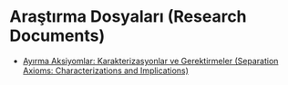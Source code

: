 # Araştırma Dosyaları (Research Documents)

- [Ayırma Aksiyomlar: Karakterizasyonlar ve Gerektirmeler (Separation Axioms: Characterizations and Implications)](link_to_your_file.pdf)
